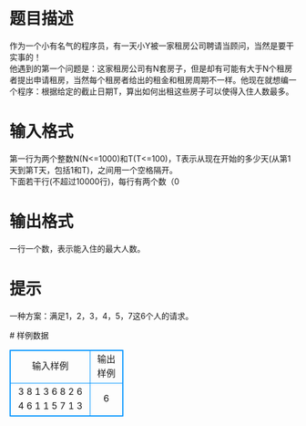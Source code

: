 # 

 
 # 题目描述 
<p>
作为一个小有名气的程序员，有一天小Y被一家租房公司聘请当顾问，当然是要干实事的！<br>他遇到的第一个问题是：这家租房公司有N套房子，但是却有可能有大于N个租房者提出申请租房，当然每个租房者给出的租金和租房周期不一样。他现在就想编一个程序：根据给定的截止日期T，算出如何出租这些房子可以使得入住人数最多。<br></p> 

 
 # 输入格式 
<p>
第一行为两个整数N(N<=1000)和T(T<=100)，T表示从现在开始的多少天(从第1天到第T天，包括1和T)，之间用一个空格隔开。<br>下面若干行(不超过10000行)，每行有两个数（0<S<=T<=100，均为整数，之间用一个空格隔开），表示某个租房者需要的租房周期（分别为起始和结束日期，并且包括这两天）。<br></p> 

 
 # 输出格式 
<p>
一行一个数，表示能入住的最大人数。</p> 

 
 # 提示 
<p>
一种方案：满足1，2，3，4，5，7这6个人的请求。</p> 
# 样例数据
<style>
        table,table tr th, table tr td { border:1px solid #0094ff; }
        table { width: 200px; min-height: 25px; line-height: 25px; text-align: center; border-collapse: collapse;}   
    </style>
<table>
	<tr>
		<td>输入样例</td>
		<td>输出样例</td>
	</tr>
<tr><td>3 8
1 3
6 8
2 6
4 6
1 1
5 7
1 3
</td><td>6</td></tr></table>
